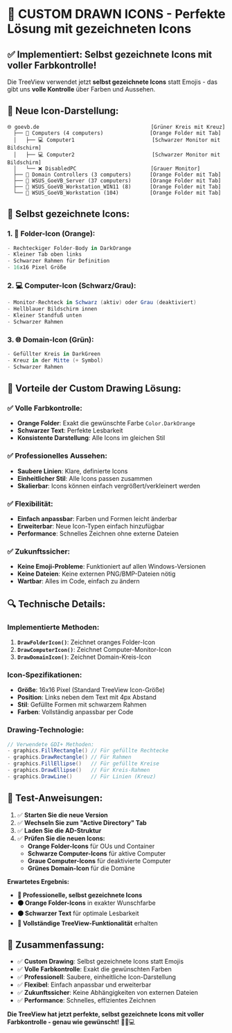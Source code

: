 # 🎨 CUSTOM DRAWN ICONS - Perfekte Lösung mit gezeichneten Icons

## ✅ **Implementiert: Selbst gezeichnete Icons mit voller Farbkontrolle!**

Die TreeView verwendet jetzt **selbst gezeichnete Icons** statt Emojis - das gibt uns **volle Kontrolle** über Farben und Aussehen.

## 🎨 **Neue Icon-Darstellung:**

```
🌐 goevb.de                                    [Grüner Kreis mit Kreuz]
  ├── 📁 Computers (4 computers)               [Orange Folder mit Tab]
  │   ├── 💻 Computer1                         [Schwarzer Monitor mit Bildschirm]
  │   ├── 💻 Computer2                         [Schwarzer Monitor mit Bildschirm]
  │   └── ❌ DisabledPC                        [Grauer Monitor]
  ├── 📁 Domain Controllers (3 computers)      [Orange Folder mit Tab]
  ├── 📁 WSUS_GoeVB_Server (37 computers)      [Orange Folder mit Tab]
  ├── 📁 WSUS_GoeVB_Workstation_WIN11 (8)      [Orange Folder mit Tab]
  └── 📁 WSUS_GoeVB_Workstation (104)          [Orange Folder mit Tab]
```

## 🔧 **Selbst gezeichnete Icons:**

### **1. 📁 Folder-Icon (Orange):**
```csharp
- Rechteckiger Folder-Body in DarkOrange
- Kleiner Tab oben links
- Schwarzer Rahmen für Definition
- 16x16 Pixel Größe
```

### **2. 💻 Computer-Icon (Schwarz/Grau):**
```csharp
- Monitor-Rechteck in Schwarz (aktiv) oder Grau (deaktiviert)
- Hellblauer Bildschirm innen
- Kleiner Standfuß unten
- Schwarzer Rahmen
```

### **3. 🌐 Domain-Icon (Grün):**
```csharp
- Gefüllter Kreis in DarkGreen
- Kreuz in der Mitte (+ Symbol)
- Schwarzer Rahmen
```

## 🎯 **Vorteile der Custom Drawing Lösung:**

### **✅ Volle Farbkontrolle:**
- **Orange Folder**: Exakt die gewünschte Farbe `Color.DarkOrange`
- **Schwarzer Text**: Perfekte Lesbarkeit
- **Konsistente Darstellung**: Alle Icons im gleichen Stil

### **✅ Professionelles Aussehen:**
- **Saubere Linien**: Klare, definierte Icons
- **Einheitlicher Stil**: Alle Icons passen zusammen
- **Skalierbar**: Icons können einfach vergrößert/verkleinert werden

### **✅ Flexibilität:**
- **Einfach anpassbar**: Farben und Formen leicht änderbar
- **Erweiterbar**: Neue Icon-Typen einfach hinzufügbar
- **Performance**: Schnelles Zeichnen ohne externe Dateien

### **✅ Zukunftssicher:**
- **Keine Emoji-Probleme**: Funktioniert auf allen Windows-Versionen
- **Keine Dateien**: Keine externen PNG/BMP-Dateien nötig
- **Wartbar**: Alles im Code, einfach zu ändern

## 🔍 **Technische Details:**

### **Implementierte Methoden:**
1. **`DrawFolderIcon()`**: Zeichnet oranges Folder-Icon
2. **`DrawComputerIcon()`**: Zeichnet Computer-Monitor-Icon
3. **`DrawDomainIcon()`**: Zeichnet Domain-Kreis-Icon

### **Icon-Spezifikationen:**
- **Größe**: 16x16 Pixel (Standard TreeView Icon-Größe)
- **Position**: Links neben dem Text mit 4px Abstand
- **Stil**: Gefüllte Formen mit schwarzem Rahmen
- **Farben**: Vollständig anpassbar per Code

### **Drawing-Technologie:**
```csharp
// Verwendete GDI+ Methoden:
- graphics.FillRectangle() // Für gefüllte Rechtecke
- graphics.DrawRectangle() // Für Rahmen
- graphics.FillEllipse()   // Für gefüllte Kreise
- graphics.DrawEllipse()   // Für Kreis-Rahmen
- graphics.DrawLine()      // Für Linien (Kreuz)
```

## 🧪 **Test-Anweisungen:**

1. ✅ **Starten Sie die neue Version**
2. ✅ **Wechseln Sie zum "Active Directory" Tab**
3. ✅ **Laden Sie die AD-Struktur**
4. ✅ **Prüfen Sie die neuen Icons:**
   - **Orange Folder-Icons** für OUs und Container
   - **Schwarze Computer-Icons** für aktive Computer
   - **Graue Computer-Icons** für deaktivierte Computer
   - **Grünes Domain-Icon** für die Domäne

**Erwartetes Ergebnis:**
- **🎨 Professionelle, selbst gezeichnete Icons**
- **🟠 Orange Folder-Icons** in exakter Wunschfarbe
- **⚫ Schwarzer Text** für optimale Lesbarkeit
- **🌳 Vollständige TreeView-Funktionalität** erhalten

## 🎉 **Zusammenfassung:**

- ✅ **Custom Drawing**: Selbst gezeichnete Icons statt Emojis
- ✅ **Volle Farbkontrolle**: Exakt die gewünschten Farben
- ✅ **Professionell**: Saubere, einheitliche Icon-Darstellung
- ✅ **Flexibel**: Einfach anpassbar und erweiterbar
- ✅ **Zukunftssicher**: Keine Abhängigkeiten von externen Dateien
- ✅ **Performance**: Schnelles, effizientes Zeichnen

**Die TreeView hat jetzt perfekte, selbst gezeichnete Icons mit voller Farbkontrolle - genau wie gewünscht!** 🎨📁💻